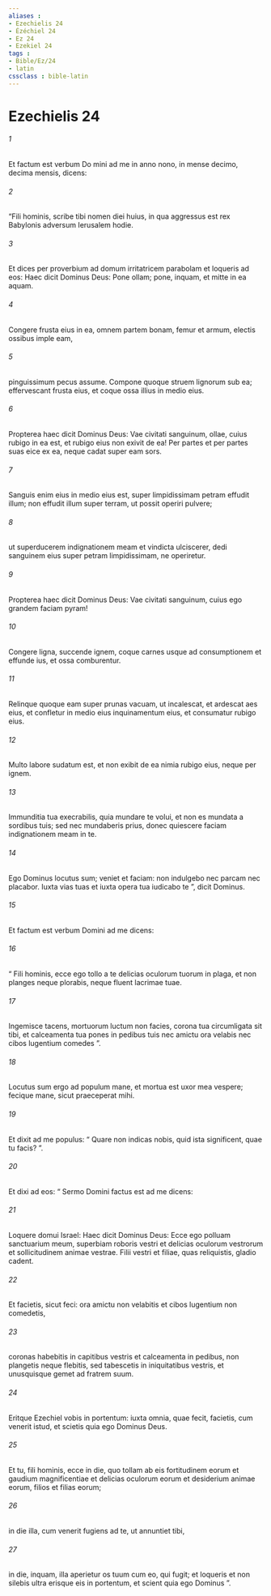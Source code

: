 ```yaml
---
aliases : 
- Ezechielis 24
- Ézéchiel 24
- Ez 24
- Ezekiel 24
tags : 
- Bible/Ez/24
- latin
cssclass : bible-latin
---
```


# Ezechielis 24

###### 1
Et factum est verbum Do mini ad me in anno nono, in mense decimo, decima mensis, dicens: 
###### 2
“Fili hominis, scribe tibi nomen diei huius, in qua aggressus est rex Babylonis adversum Ierusalem hodie. 
###### 3
Et dices per proverbium ad domum irritatricem parabolam et loqueris ad eos: Haec dicit Dominus Deus: Pone ollam; pone, inquam, et mitte in ea aquam.
###### 4
Congere frusta eius in ea, omnem partem bonam, femur et armum, electis ossibus imple eam,
###### 5
pinguissimum pecus assume. Compone quoque struem lignorum sub ea; effervescant frusta eius, et coque ossa illius in medio eius.
###### 6
Propterea haec dicit Dominus Deus: Vae civitati sanguinum, ollae, cuius rubigo in ea est, et rubigo eius non exivit de ea! Per partes et per partes suas eice ex ea, neque cadat super eam sors.
###### 7
Sanguis enim eius in medio eius est, super limpidissimam petram effudit illum; non effudit illum super terram, ut possit operiri pulvere;
###### 8
ut superducerem indignationem meam et vindicta ulciscerer, dedi sanguinem eius super petram limpidissimam, ne operiretur.
###### 9
Propterea haec dicit Dominus Deus: Vae civitati sanguinum, cuius ego grandem faciam pyram!
###### 10
Congere ligna, succende ignem, coque carnes usque ad consumptionem et effunde ius, et ossa comburentur.
###### 11
Relinque quoque eam super prunas vacuam, ut incalescat, et ardescat aes eius, et confletur in medio eius inquinamentum eius, et consumatur rubigo eius.
###### 12
Multo labore sudatum est, et non exibit de ea nimia rubigo eius, neque per ignem.
###### 13
Immunditia tua execrabilis, quia mundare te volui, et non es mundata a sordibus tuis; sed nec mundaberis prius, donec quiescere faciam indignationem meam in te. 
###### 14
Ego Dominus locutus sum; veniet et faciam: non indulgebo nec parcam nec placabor. Iuxta vias tuas et iuxta opera tua iudicabo te ”, dicit Dominus.
###### 15
Et factum est verbum Domini ad me dicens: 
###### 16
“ Fili hominis, ecce ego tollo a te delicias oculorum tuorum in plaga, et non planges neque plorabis, neque fluent lacrimae tuae. 
###### 17
Ingemisce tacens, mortuorum luctum non facies, corona tua circumligata sit tibi, et calceamenta tua pones in pedibus tuis nec amictu ora velabis nec cibos lugentium comedes ”. 
###### 18
Locutus sum ergo ad populum mane, et mortua est uxor mea vespere; fecique mane, sicut praeceperat mihi. 
###### 19
Et dixit ad me populus: “ Quare non indicas nobis, quid ista significent, quae tu facis? ”. 
###### 20
Et dixi ad eos: “ Sermo Domini factus est ad me dicens: 
###### 21
Loquere domui Israel: Haec dicit Dominus Deus: Ecce ego polluam sanctuarium meum, superbiam roboris vestri et delicias oculorum vestrorum et sollicitudinem animae vestrae. Filii vestri et filiae, quas reliquistis, gladio cadent. 
###### 22
Et facietis, sicut feci: ora amictu non velabitis et cibos lugentium non comedetis, 
###### 23
coronas habebitis in capitibus vestris et calceamenta in pedibus, non plangetis neque flebitis, sed tabescetis in iniquitatibus vestris, et unusquisque gemet ad fratrem suum. 
###### 24
Eritque Ezechiel vobis in portentum: iuxta omnia, quae fecit, facietis, cum venerit istud, et scietis quia ego Dominus Deus.
###### 25
Et tu, fili hominis, ecce in die, quo tollam ab eis fortitudinem eorum et gaudium magnificentiae et delicias oculorum eorum et desiderium animae eorum, filios et filias eorum; 
###### 26
in die illa, cum venerit fugiens ad te, ut annuntiet tibi, 
###### 27
in die, inquam, illa aperietur os tuum cum eo, qui fugit; et loqueris et non silebis ultra erisque eis in portentum, et scient quia ego Dominus ”.
